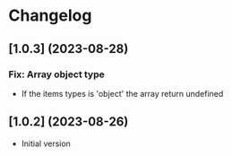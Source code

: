 # Changelog

## [1.0.3] (2023-08-28)

### Fix: Array object type

* If the items types is 'object' the array return undefined

## [1.0.2] (2023-08-26)

* Initial version
